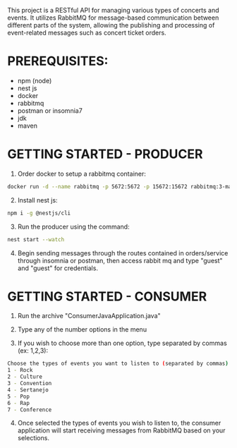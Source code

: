 This project is a RESTful API for managing various types of concerts and events. It utilizes RabbitMQ for message-based communication between different parts of the system, allowing the publishing and processing of event-related messages such as concert ticket orders.


# PREREQUISITES:
- npm (node)
- nest js
- docker
- rabbitmq
- postman or insomnia7
- jdk
- maven 


# GETTING STARTED - PRODUCER

1. Order docker to setup a rabbitmq container:

````bash
docker run -d --name rabbitmq -p 5672:5672 -p 15672:15672 rabbitmq:3-management
````

2. Install nest js:

````bash
npm i -g @nestjs/cli
````

3. Run the producer using the command:

````bash
nest start --watch
````

4. Begin sending messages through the routes contained in orders/service through insomnia or postman, then access rabbit mq and type "guest" and "guest" for credentials.


# GETTING STARTED - CONSUMER 

1. Run the archive "ConsumerJavaApplication.java"

2. Type any of the number options in the menu

3. If you wish to choose more than one option, type separated by commas (ex: 1,2,3):
````bash
Choose the types of events you want to listen to (separated by commas):
1 - Rock
2 - Culture
3 - Convention
4 - Sertanejo
5 - Pop
6 - Rap
7 - Conference
````

4. Once selected the types of events you wish to listen to, the consumer application will start receiving messages from RabbitMQ based on your selections.
